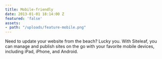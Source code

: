 ```yaml
---
title: Mobile-friendly
date: 2013-01-01 18:14:00 Z
featured: 'false'
assets:
- path: "/uploads/feature-mobile.png"
---
```


Need to update your website from the beach? Lucky you. With Siteleaf, you can manage and publish sites on the go with your favorite mobile devices, including iPad, iPhone, and Android.
